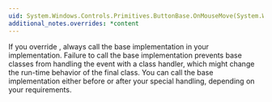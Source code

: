 ```yaml
---
uid: System.Windows.Controls.Primitives.ButtonBase.OnMouseMove(System.Windows.Input.MouseEventArgs)
additional_notes.overrides: *content
---
```


<p>If you override <xref href="System.Windows.Controls.Primitives.ButtonBase.OnMouseMove(System.Windows.Input.MouseEventArgs)"></xref>, always call the base implementation in your <xref href="System.Windows.Controls.Primitives.ButtonBase.OnMouseMove(System.Windows.Input.MouseEventArgs)"></xref> implementation. Failure to call the base implementation prevents base classes from handling the event with a class handler, which might change the run-time behavior of the final class. You can call the base implementation either before or after your special handling, depending on your requirements.</p>


